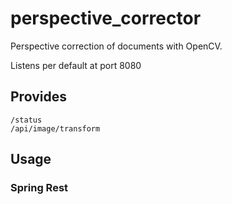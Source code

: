 # perspective_corrector

Perspective correction of documents with OpenCV.

Listens per default at port 8080

## Provides
    /status
    /api/image/transform
    
  
## Usage

### Spring Rest
